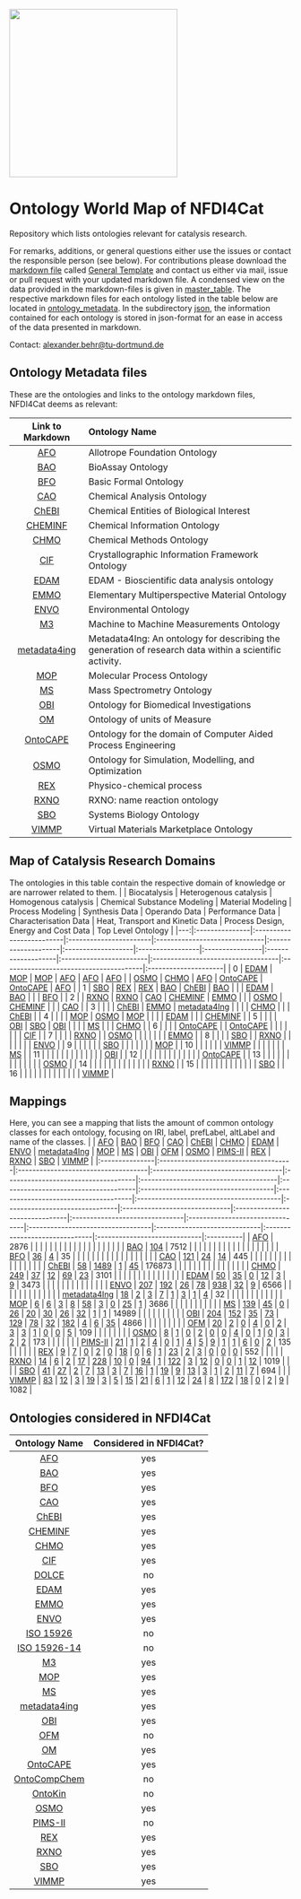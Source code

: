 [<img src="./logo_NFDI4Cat.jpg" width="300" />](https://nfdi4cat.org/)
# Ontology World Map of NFDI4Cat
Repository which lists ontologies relevant for catalysis research.

For remarks, additions, or general questions either use the issues or contact the responsible person (see below).
For contributions please download the [markdown file](./General_Template.md) called [General Template] and contact us either via mail, issue or pull request with your updated markdown file. 
A condensed view on the data provided in the markdown-files is given in [master_table](./master_table/Possible_Template_TF_OntoWorldMap_2023-03-28_10-52.xlsx).
The respective markdown files for each ontology listed in the table below are located in [ontology_metadata](./ontology_metadata).
In the subdirectory [json](./json), the information contained for each ontology is stored in json-format for an ease in access of the data presented in markdown.

Contact: <a href="mailto:alexander.behr@tu-dortmund.de?subject=Contact for Software Collection from NFDI4Cat">alexander.behr@tu-dortmund.de</a>

## Ontology Metadata files
These are the ontologies and links to the ontology markdown files, NFDI4Cat deems as relevant:

| Link to Markdown | Ontology Name |
 |:---:|:---|
| [AFO] |Allotrope Foundation Ontology |
| [BAO] |BioAssay Ontology |
| [BFO] |Basic Formal Ontology |
| [CAO] |Chemical Analysis Ontology |
| [ChEBI] |Chemical Entities of Biological Interest |
| [CHEMINF] |Chemical Information Ontology |
| [CHMO] |Chemical Methods Ontology |
| [CIF] |Crystallographic Information Framework Ontology |
| [EDAM] |EDAM - Bioscientific data analysis ontology |
| [EMMO] |Elementary Multiperspective Material Ontology |
| [ENVO] |Environmental Ontology |
| [M3] |Machine to Machine Measurements Ontology |
| [metadata4ing] |Metadata4Ing: An ontology for describing the generation of research data within a scientific activity. |
| [MOP] |Molecular Process Ontology |
| [MS] |Mass Spectrometry Ontology |
| [OBI] |Ontology for Biomedical Investigations |
| [OM] |Ontology of units of Measure |
| [OntoCAPE] |Ontology for the domain of Computer Aided Process Engineering |
| [OSMO] |Ontology for Simulation, Modelling, and Optimization |
| [REX] |Physico-chemical process |
| [RXNO] |RXNO: name reaction ontology |
| [SBO] |Systems Biology Ontology |
| [VIMMP] |Virtual Materials Marketplace Ontology |

## Map of Catalysis Research Domains
The ontologies in this table contain the respective domain of knowledge or are narrower related to them.
|    | Biocatalysis   | Heterogenous catalysis   | Homogenous catalysis   | Chemical Substance Modeling   | Material Modeling   | Process Modeling   | Synthesis Data   | Operando Data   | Performance Data   | Characterisation Data   | Heat, Transport and Kinetic Data   | Process Design, Energy and Cost Data   | Top Level Ontology   |
|---:|:---------------|:-------------------------|:-----------------------|:------------------------------|:--------------------|:-------------------|:-----------------|:----------------|:-------------------|:------------------------|:-----------------------------------|:---------------------------------------|:---------------------|
|  0 | [EDAM]         | [MOP]                    | [MOP]                  | [AFO]                         | [AFO]               | [AFO]              |                  | [OSMO]          | [CHMO]             | [AFO]                   | [OntoCAPE]                         | [OntoCAPE]                             | [AFO]                |
|  1 | [SBO]          | [REX]                    | [REX]                  | [BAO]                         | [ChEBI]             | [BAO]              |                  |                 | [EDAM]             | [BAO]                   |                                    |                                        | [BFO]                |
|  2 |                | [RXNO]                   | [RXNO]                 | [CAO]                         | [CHEMINF]           | [EMMO]             |                  |                 | [OSMO]             | [CHEMINF]               |                                    |                                        | [CAO]                |
|  3 |                |                          |                        | [ChEBI]                       | [EMMO]              | [metadata4Ing]     |                  |                 |                    | [CHMO]                  |                                    |                                        | [ChEBI]              |
|  4 |                |                          |                        | [MOP]                         | [OSMO]              | [MOP]              |                  |                 |                    | [EDAM]                  |                                    |                                        | [CHEMINF]            |
|  5 |                |                          |                        | [OBI]                         | [SBO]               | [OBI]              |                  |                 |                    | [MS]                    |                                    |                                        | [CHMO]               |
|  6 |                |                          |                        | [OntoCAPE]                    |                     | [OntoCAPE]         |                  |                 |                    |                         |                                    |                                        | [CIF]                |
|  7 |                |                          |                        | [RXNO]                        |                     | [OSMO]             |                  |                 |                    |                         |                                    |                                        | [EMMO]               |
|  8 |                |                          |                        | [SBO]                         |                     | [RXNO]             |                  |                 |                    |                         |                                    |                                        | [ENVO]               |
|  9 |                |                          |                        |                               |                     | [SBO]              |                  |                 |                    |                         |                                    |                                        | [MOP]                |
| 10 |                |                          |                        |                               |                     | [VIMMP]            |                  |                 |                    |                         |                                    |                                        | [MS]                 |
| 11 |                |                          |                        |                               |                     |                    |                  |                 |                    |                         |                                    |                                        | [OBI]                |
| 12 |                |                          |                        |                               |                     |                    |                  |                 |                    |                         |                                    |                                        | [OntoCAPE]           |
| 13 |                |                          |                        |                               |                     |                    |                  |                 |                    |                         |                                    |                                        | [OSMO]               |
| 14 |                |                          |                        |                               |                     |                    |                  |                 |                    |                         |                                    |                                        | [RXNO]               |
| 15 |                |                          |                        |                               |                     |                    |                  |                 |                    |                         |                                    |                                        | [SBO]                |
| 16 |                |                          |                        |                               |                     |                    |                  |                 |                    |                         |                                    |                                        | [VIMMP]              |

## Mappings
Here, you can see a mapping that lists the amount of common ontology classes for each ontology, focusing on IRI, label, prefLabel, altLabel and name of the classes.
|                | [AFO]                                | [BAO]                               | [BFO]                               | [CAO]                               | [ChEBI]                               | [CHMO]                               | [EDAM]                               | [ENVO]                               | [metadata4Ing]                          | [MOP]                          | [MS]                          | [OBI]                          | [OFM]                          | [OSMO]                          | [PIMS-II]                         | [REX]                        | [RXNO]                        | [SBO]                        | [VIMMP]   |
|:---------------|:-------------------------------------|:------------------------------------|:------------------------------------|:------------------------------------|:--------------------------------------|:-------------------------------------|:-------------------------------------|:-------------------------------------|:----------------------------------------|:-------------------------------|:------------------------------|:-------------------------------|:-------------------------------|:--------------------------------|:----------------------------------|:-----------------------------|:------------------------------|:-----------------------------|:----------|
| [AFO]          | 2876                                 |                                     |                                     |                                     |                                       |                                      |                                      |                                      |                                         |                                |                               |                                |                                |                                 |                                   |                              |                               |                              |           |
| [BAO]          | [104](/mapping/AFO_BAO.xlsx)         | 7512                                |                                     |                                     |                                       |                                      |                                      |                                      |                                         |                                |                               |                                |                                |                                 |                                   |                              |                               |                              |           |
| [BFO]          | [36](/mapping/AFO_BFO.xlsx)          | [4](/mapping/BAO_BFO.xlsx)          | 35                                  |                                     |                                       |                                      |                                      |                                      |                                         |                                |                               |                                |                                |                                 |                                   |                              |                               |                              |           |
| [CAO]          | [121](/mapping/AFO_CAO.xlsx)         | [24](/mapping/BAO_CAO.xlsx)         | [14](/mapping/BFO_CAO.xlsx)         | 445                                 |                                       |                                      |                                      |                                      |                                         |                                |                               |                                |                                |                                 |                                   |                              |                               |                              |           |
| [ChEBI]        | [58](/mapping/AFO_ChEBI.xlsx)        | [1489](/mapping/BAO_ChEBI.xlsx)     | [1](/mapping/BFO_ChEBI.xlsx)        | [45](/mapping/CAO_ChEBI.xlsx)       | 176873                                |                                      |                                      |                                      |                                         |                                |                               |                                |                                |                                 |                                   |                              |                               |                              |           |
| [CHMO]         | [249](/mapping/AFO_CHMO.xlsx)        | [37](/mapping/BAO_CHMO.xlsx)        | [12](/mapping/BFO_CHMO.xlsx)        | [69](/mapping/CAO_CHMO.xlsx)        | [23](/mapping/ChEBI_CHMO.xlsx)        | 3101                                 |                                      |                                      |                                         |                                |                               |                                |                                |                                 |                                   |                              |                               |                              |           |
| [EDAM]         | [50](/mapping/AFO_EDAM.xlsx)         | [35](/mapping/BAO_EDAM.xlsx)        | [0](/mapping/BFO_EDAM.xlsx)         | [12](/mapping/CAO_EDAM.xlsx)        | [3](/mapping/ChEBI_EDAM.xlsx)         | [9](/mapping/CHMO_EDAM.xlsx)         | 3473                                 |                                      |                                         |                                |                               |                                |                                |                                 |                                   |                              |                               |                              |           |
| [ENVO]         | [207](/mapping/AFO_ENVO.xlsx)        | [192](/mapping/BAO_ENVO.xlsx)       | [26](/mapping/BFO_ENVO.xlsx)        | [78](/mapping/CAO_ENVO.xlsx)        | [938](/mapping/ChEBI_ENVO.xlsx)       | [32](/mapping/CHMO_ENVO.xlsx)        | [9](/mapping/EDAM_ENVO.xlsx)         | 6566                                 |                                         |                                |                               |                                |                                |                                 |                                   |                              |                               |                              |           |
| [metadata4Ing] | [18](/mapping/AFO_metadata4Ing.xlsx) | [2](/mapping/BAO_metadata4Ing.xlsx) | [3](/mapping/BFO_metadata4Ing.xlsx) | [7](/mapping/CAO_metadata4Ing.xlsx) | [1](/mapping/ChEBI_metadata4Ing.xlsx) | [3](/mapping/CHMO_metadata4Ing.xlsx) | [1](/mapping/EDAM_metadata4Ing.xlsx) | [4](/mapping/ENVO_metadata4Ing.xlsx) | 32                                      |                                |                               |                                |                                |                                 |                                   |                              |                               |                              |           |
| [MOP]          | [6](/mapping/AFO_MOP.xlsx)           | [6](/mapping/BAO_MOP.xlsx)          | [3](/mapping/BFO_MOP.xlsx)          | [8](/mapping/CAO_MOP.xlsx)          | [58](/mapping/ChEBI_MOP.xlsx)         | [3](/mapping/CHMO_MOP.xlsx)          | [0](/mapping/EDAM_MOP.xlsx)          | [25](/mapping/ENVO_MOP.xlsx)         | [1](/mapping/metadata4Ing_MOP.xlsx)     | 3686                           |                               |                                |                                |                                 |                                   |                              |                               |                              |           |
| [MS]           | [139](/mapping/AFO_MS.xlsx)          | [45](/mapping/BAO_MS.xlsx)          | [0](/mapping/BFO_MS.xlsx)           | [26](/mapping/CAO_MS.xlsx)          | [20](/mapping/ChEBI_MS.xlsx)          | [30](/mapping/CHMO_MS.xlsx)          | [26](/mapping/EDAM_MS.xlsx)          | [32](/mapping/ENVO_MS.xlsx)          | [1](/mapping/metadata4Ing_MS.xlsx)      | [1](/mapping/MOP_MS.xlsx)      | 14989                         |                                |                                |                                 |                                   |                              |                               |                              |           |
| [OBI]          | [204](/mapping/AFO_OBI.xlsx)         | [152](/mapping/BAO_OBI.xlsx)        | [35](/mapping/BFO_OBI.xlsx)         | [73](/mapping/CAO_OBI.xlsx)         | [129](/mapping/ChEBI_OBI.xlsx)        | [78](/mapping/CHMO_OBI.xlsx)         | [32](/mapping/EDAM_OBI.xlsx)         | [182](/mapping/ENVO_OBI.xlsx)        | [4](/mapping/metadata4Ing_OBI.xlsx)     | [6](/mapping/MOP_OBI.xlsx)     | [35](/mapping/MS_OBI.xlsx)    | 4866                           |                                |                                 |                                   |                              |                               |                              |           |
| [OFM]          | [20](/mapping/AFO_OFM.xlsx)          | [2](/mapping/BAO_OFM.xlsx)          | [0](/mapping/BFO_OFM.xlsx)          | [4](/mapping/CAO_OFM.xlsx)          | [0](/mapping/ChEBI_OFM.xlsx)          | [2](/mapping/CHMO_OFM.xlsx)          | [3](/mapping/EDAM_OFM.xlsx)          | [3](/mapping/ENVO_OFM.xlsx)          | [1](/mapping/metadata4Ing_OFM.xlsx)     | [0](/mapping/MOP_OFM.xlsx)     | [0](/mapping/MS_OFM.xlsx)     | [5](/mapping/OBI_OFM.xlsx)     | 109                            |                                 |                                   |                              |                               |                              |           |
| [OSMO]         | [8](/mapping/AFO_OSMO.xlsx)          | [1](/mapping/BAO_OSMO.xlsx)         | [0](/mapping/BFO_OSMO.xlsx)         | [2](/mapping/CAO_OSMO.xlsx)         | [0](/mapping/ChEBI_OSMO.xlsx)         | [0](/mapping/CHMO_OSMO.xlsx)         | [4](/mapping/EDAM_OSMO.xlsx)         | [0](/mapping/ENVO_OSMO.xlsx)         | [1](/mapping/metadata4Ing_OSMO.xlsx)    | [0](/mapping/MOP_OSMO.xlsx)    | [3](/mapping/MS_OSMO.xlsx)    | [2](/mapping/OBI_OSMO.xlsx)    | [2](/mapping/OFM_OSMO.xlsx)    | 173                             |                                   |                              |                               |                              |           |
| [PIMS-II]      | [21](/mapping/AFO_PIMS-II.xlsx)      | [1](/mapping/BAO_PIMS-II.xlsx)      | [2](/mapping/BFO_PIMS-II.xlsx)      | [4](/mapping/CAO_PIMS-II.xlsx)      | [0](/mapping/ChEBI_PIMS-II.xlsx)      | [1](/mapping/CHMO_PIMS-II.xlsx)      | [4](/mapping/EDAM_PIMS-II.xlsx)      | [5](/mapping/ENVO_PIMS-II.xlsx)      | [9](/mapping/metadata4Ing_PIMS-II.xlsx) | [1](/mapping/MOP_PIMS-II.xlsx) | [1](/mapping/MS_PIMS-II.xlsx) | [6](/mapping/OBI_PIMS-II.xlsx) | [0](/mapping/OFM_PIMS-II.xlsx) | [2](/mapping/OSMO_PIMS-II.xlsx) | 135                               |                              |                               |                              |           |
| [REX]          | [9](/mapping/AFO_REX.xlsx)           | [7](/mapping/BAO_REX.xlsx)          | [0](/mapping/BFO_REX.xlsx)          | [2](/mapping/CAO_REX.xlsx)          | [0](/mapping/ChEBI_REX.xlsx)          | [18](/mapping/CHMO_REX.xlsx)         | [0](/mapping/EDAM_REX.xlsx)          | [6](/mapping/ENVO_REX.xlsx)          | [1](/mapping/metadata4Ing_REX.xlsx)     | [23](/mapping/MOP_REX.xlsx)    | [2](/mapping/MS_REX.xlsx)     | [3](/mapping/OBI_REX.xlsx)     | [0](/mapping/OFM_REX.xlsx)     | [0](/mapping/OSMO_REX.xlsx)     | [0](/mapping/PIMS-II_REX.xlsx)    | 552                          |                               |                              |           |
| [RXNO]         | [14](/mapping/AFO_RXNO.xlsx)         | [6](/mapping/BAO_RXNO.xlsx)         | [2](/mapping/BFO_RXNO.xlsx)         | [17](/mapping/CAO_RXNO.xlsx)        | [228](/mapping/ChEBI_RXNO.xlsx)       | [10](/mapping/CHMO_RXNO.xlsx)        | [0](/mapping/EDAM_RXNO.xlsx)         | [94](/mapping/ENVO_RXNO.xlsx)        | [1](/mapping/metadata4Ing_RXNO.xlsx)    | [122](/mapping/MOP_RXNO.xlsx)  | [3](/mapping/MS_RXNO.xlsx)    | [12](/mapping/OBI_RXNO.xlsx)   | [0](/mapping/OFM_RXNO.xlsx)    | [0](/mapping/OSMO_RXNO.xlsx)    | [1](/mapping/PIMS-II_RXNO.xlsx)   | [12](/mapping/REX_RXNO.xlsx) | 1019                          |                              |           |
| [SBO]          | [41](/mapping/AFO_SBO.xlsx)          | [27](/mapping/BAO_SBO.xlsx)         | [2](/mapping/BFO_SBO.xlsx)          | [7](/mapping/CAO_SBO.xlsx)          | [13](/mapping/ChEBI_SBO.xlsx)         | [3](/mapping/CHMO_SBO.xlsx)          | [7](/mapping/EDAM_SBO.xlsx)          | [16](/mapping/ENVO_SBO.xlsx)         | [1](/mapping/metadata4Ing_SBO.xlsx)     | [19](/mapping/MOP_SBO.xlsx)    | [9](/mapping/MS_SBO.xlsx)     | [13](/mapping/OBI_SBO.xlsx)    | [3](/mapping/OFM_SBO.xlsx)     | [1](/mapping/OSMO_SBO.xlsx)     | [2](/mapping/PIMS-II_SBO.xlsx)    | [11](/mapping/REX_SBO.xlsx)  | [7](/mapping/RXNO_SBO.xlsx)   | 694                          |           |
| [VIMMP]        | [83](/mapping/AFO_VIMMP.xlsx)        | [12](/mapping/BAO_VIMMP.xlsx)       | [3](/mapping/BFO_VIMMP.xlsx)        | [19](/mapping/CAO_VIMMP.xlsx)       | [3](/mapping/ChEBI_VIMMP.xlsx)        | [5](/mapping/CHMO_VIMMP.xlsx)        | [15](/mapping/EDAM_VIMMP.xlsx)       | [21](/mapping/ENVO_VIMMP.xlsx)       | [6](/mapping/metadata4Ing_VIMMP.xlsx)   | [1](/mapping/MOP_VIMMP.xlsx)   | [12](/mapping/MS_VIMMP.xlsx)  | [24](/mapping/OBI_VIMMP.xlsx)  | [8](/mapping/OFM_VIMMP.xlsx)   | [172](/mapping/OSMO_VIMMP.xlsx) | [18](/mapping/PIMS-II_VIMMP.xlsx) | [0](/mapping/REX_VIMMP.xlsx) | [2](/mapping/RXNO_VIMMP.xlsx) | [9](/mapping/SBO_VIMMP.xlsx) | 1082      |

## Ontologies considered in NFDI4Cat
| Ontology Name | Considered in NFDI4Cat? |
|:---------------:|:-------------------------:|
| [AFO]           | yes                       |
| [BAO]           | yes                        |
| [BFO]           | yes                       |
| [CAO]           | yes                       |
| [ChEBI]         | yes                       |
| [CHEMINF]       | yes                       |
| [CHMO]          | yes                       |
| [CIF]  		  | yes        					|                
| [DOLCE]         | no                       |
| [EDAM]          | yes                        |
| [EMMO]          | yes                       |
| [ENVO]          | yes                       |
| [ISO 15926]     | no                       |
| [ISO 15926-14]  | no                       |
| [M3]            | yes                        |
| [MOP]           | yes						|
| [MS]            | yes                        |
| [metadata4ing]      | yes                        |
| [OBI] | yes |
| [OFM]           | no                        |
| [OM]            | yes                       |
| [OntoCAPE]      | yes                       |
| [OntoCompChem]  | no                       |
| [OntoKin]       | no                       |
| [OSMO]          | yes                       |
| [PIMS-II]       | no                        |
| [REX]           | yes                       |
| [RXNO]          | yes                        |
| [SBO]           | yes                       |
| [VIMMP]         | yes                       |


[AFO]: ./ontology_metadata/AFO.md
[BAO]: ./ontology_metadata/BAO.md
[BFO]: ./ontology_metadata/BFO.md
[CAO]: ./ontology_metadata/CAO.md
[ChEBI]: ./ontology_metadata/ChEBI.md
[CHEMINF]: ./ontology_metadata/CHEMINF.md
[CHMO]: ./ontology_metadata/CHMO.md
[CIF]: ./ontology_metadata/CIF.md
[DOLCE]: http://www.loa.istc.cnr.it/dolce/overview.html
[EDAM]: ./ontology_metadata/EDAM.md
[EMMO]: ./ontology_metadata/EMMO.md
[ENVO]: ./ontology_metadata/ENVO.md
[ISO 15926]: https://en.wikipedia.org/wiki/ISO_15926
[ISO 15926-14]: https://en.wikipedia.org/wiki/ISO_15926
[M3]: ./ontology_metadata/M3.md
[metadata4ing]: ./ontology_metadata/metadata4ing.md
[MOP]: ./ontology_metadata/MOP.md
[MS]: ./ontology_metadata/MS.md
[OBI]: ./ontology_metadata/OBI.md
[OFM]: ./ontology_metadata/OFM.md
[OM]: ./ontology_metadata/OM.md
[OntoCAPE]: ./ontology_metadata/OntoCAPE.md
[OntoCompChem]: http://www.theworldavatar.com/ontology/ontocompchem/ontocompchem.owl
[OntoKin]: https://pubs.acs.org/doi/abs/10.1021/acs.jcim.9b00960
[OSMO]: ./ontology_metadata/OSMO.md
[PIMS-II]: ./ontology_metadata/PIMS-II.md
[REX]: ./ontology_metadata/REX.md
[RXNO]: ./ontology_metadata/RXNO.md
[SBO]: ./ontology_metadata/SBO.md
[VIMMP]: ./ontology_metadata/VIMMP.md



[General Template]: ./General_Template.md
